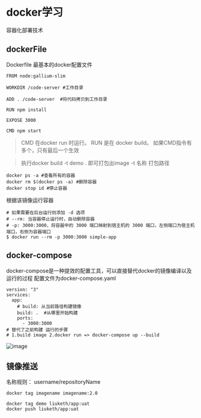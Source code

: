 

# docker学习
容器化部署技术

## dockerFile

Dockerfile 最基本的docker配置文件
```
FROM node:gallium-slim

WORKDIR /code-server #工作目录

ADD . /code-server  #将代码拷贝到工作目录

RUN npm install 

EXPOSE 3000

CMD npm start

```
> CMD 在docker run 时运行。 RUN 是在 docker build。
如果CMD指令有多个，只有最后一个生效

> 执行docker build -t demo . 即可打包出image -t 名称 打包路径

```
docker ps -a #查看所有的容器
docker rm $(docker ps -a) #删除容器
docker stop id #停止容器
```

根据该镜像运行容器
```
# 如果需要在后台运行则添加 -d 选项
# --rm: 当容器停止运行时，自动删除容器
# -p: 3000:3000，将容器中的 3000 端口映射到宿主机的 3000 端口，左侧端口为宿主机端口，右侧为容器端口
$ docker run --rm -p 3000:3000 simple-app
```
## docker-compose

docker-compose是一种提效的配置工具，可以直接替代docker的镜像编译以及运行的过程
配置文件为docker-compose.yaml
```
version: "3"
services:
  app:
    # build: 从当前路径构建镜像
    build: .  #从哪里开始构建
    ports:
      - 3000:3000
# 替代了之前构建 运行的步骤
# 1.build image 2.docker run => docker-compose up --build
```

![image](https://user-images.githubusercontent.com/84896877/216293883-a12ea375-23ed-4ca4-aed9-9b6aba5d3b85.png)


## 镜像推送

名称规则： username/repositoryName
```
docker tag imagename imagename:2.0

docker tag demo liuketh/app:uat
docker push liuketh/app:uat
```


